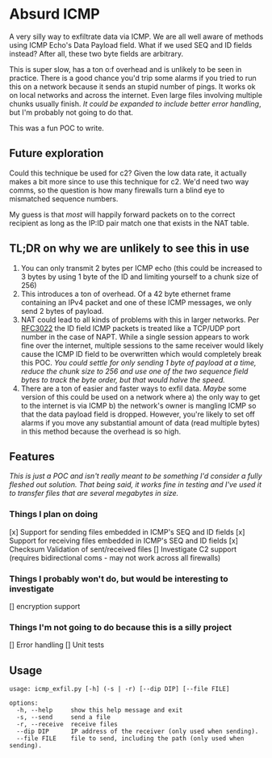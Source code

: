 # Absurd ICMP

A very silly way to exfiltrate data via ICMP. We are all well aware of methods using ICMP Echo's Data Payload field. What if we used SEQ and ID fields instead? After all, these two byte fields are arbitrary.

This is super slow, has a ton o:f overhead and is unlikely to be seen in practice. There is a good chance you'd trip some alarms if you tried to run this on a network because it sends an stupid number of pings. It works ok on local networks and across the internet. Even large files involving multiple chunks usually finish. _It could be expanded to include better error handling_, but I'm probably not going to do that. 

This was a fun POC to write.

## Future exploration
Could this technique be used for c2? Given the low data rate, it actually makes a bit more since to use this technique for c2. We'd need two way comms, so the question is how many firewalls turn a blind eye to mismatched sequence numbers. 

My guess is that *most* will happily forward packets on to the correct recipient as long as the IP:ID pair match one that exists in the NAT table. 

## TL;DR on why we are unlikely to see this in use
1. You can only transmit 2 bytes per ICMP echo (this could be increased to 3 bytes by using 1 byte of the ID and limiting yourself to a chunk size of 256)
2. This introduces a ton of overhead. Of a 42 byte ethernet frame containing an IPv4 packet and one of these ICMP messages, we only send 2 bytes of payload.
3. NAT could lead to all kinds of problems with this in larger networks. Per [RFC3022](https://www.rfc-editor.org/rfc/rfc3022) the ID field ICMP packets is treated like a TCP/UDP port number in the case of NAPT. While a single session appears to work fine over the internet, multiple sessions to the same receiver would likely cause the ICMP ID field to be overwritten which would completely break this POC. _You could settle for only sending 1 byte of payload at a time, reduce the chunk size to 256 and use one of the two sequence field bytes to track the byte order, but that would halve the speed._ 
4. There are a ton of easier and faster ways to exfil data. _Maybe_ some version of this could be used on a network where a) the only way to get to the internet is via ICMP b) the network's owner is mangling ICMP so that the data payload field is dropped. However, you're likely to set off alarms if you move any substantial amount of data (read multiple bytes) in this method because the overhead is so high. 

## Features

_This is just a POC and isn't really meant to be something I'd consider a fully fleshed out solution. That being said, it works fine in testing and I've used it to transfer files that are *several* megabytes in size._

### Things I plan on doing
[x] Support for sending files embedded in ICMP's SEQ and ID fields
[x] Support for receiving files embedded in ICMP's SEQ and ID fields
[x] Checksum Validation of sent/received files
[] Investigate C2 support (requires bidirectional coms - may not work across all firewalls)

### Things I probably won't do, but would be interesting to investigate
[] encryption support

### Things I'm not going to do because this is a silly project
[] Error handling
[] Unit tests  

## Usage
```
usage: icmp_exfil.py [-h] (-s | -r) [--dip DIP] [--file FILE]

options:
  -h, --help     show this help message and exit
  -s, --send     send a file
  -r, --receive  receive files
  --dip DIP      IP address of the receiver (only used when sending).
  --file FILE    file to send, including the path (only used when sending).
```